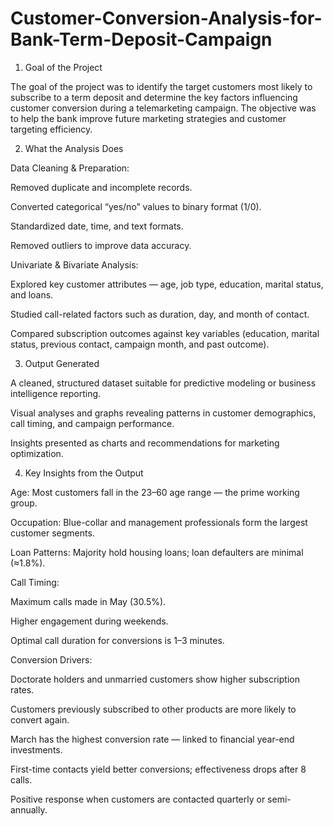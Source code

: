 # Customer-Conversion-Analysis-for-Bank-Term-Deposit-Campaign

1. Goal of the Project

The goal of the project was to identify the target customers most likely to subscribe to a term deposit and determine the key factors influencing customer conversion during a telemarketing campaign.
The objective was to help the bank improve future marketing strategies and customer targeting efficiency.

2. What the Analysis Does

Data Cleaning & Preparation:

Removed duplicate and incomplete records.

Converted categorical “yes/no” values to binary format (1/0).

Standardized date, time, and text formats.

Removed outliers to improve data accuracy.

Univariate & Bivariate Analysis:

Explored key customer attributes — age, job type, education, marital status, and loans.

Studied call-related factors such as duration, day, and month of contact.

Compared subscription outcomes against key variables (education, marital status, previous contact, campaign month, and past outcome).

3. Output Generated

A cleaned, structured dataset suitable for predictive modeling or business intelligence reporting.

Visual analyses and graphs revealing patterns in customer demographics, call timing, and campaign performance.

Insights presented as charts and recommendations for marketing optimization.

4. Key Insights from the Output

Age: Most customers fall in the 23–60 age range — the prime working group.

Occupation: Blue-collar and management professionals form the largest customer segments.

Loan Patterns: Majority hold housing loans; loan defaulters are minimal (≈1.8%).

Call Timing:

Maximum calls made in May (30.5%).

Higher engagement during weekends.

Optimal call duration for conversions is 1–3 minutes.

Conversion Drivers:

Doctorate holders and unmarried customers show higher subscription rates.

Customers previously subscribed to other products are more likely to convert again.

March has the highest conversion rate — linked to financial year-end investments.

First-time contacts yield better conversions; effectiveness drops after 8 calls.

Positive response when customers are contacted quarterly or semi-annually.

